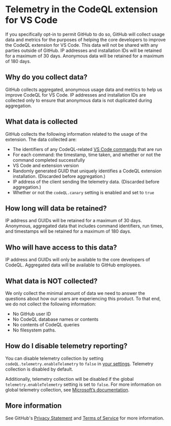 # Telemetry in the CodeQL extension for VS Code

If you specifically opt-in to permit GitHub to do so, GitHub will collect usage data and metrics for the purposes of helping the core developers to improve the CodeQL extension for VS Code. This data will not be shared with any parties outside of GitHub. IP addresses and installation IDs will be retained for a maximum of 30 days. Anonymous data will be retained for a maximum of 180 days.

## Why do you collect data?

GitHub collects aggregated, anonymous usage data and metrics to help us improve CodeQL for VS Code. IP addresses and installation IDs are collected only to ensure that anonymous data is not duplicated during aggregation.

## What data is collected

GitHub collects the following information related to the usage of the extension. The data collected are:

- The identifiers of any CodeQL-related [VS Code commands](https://code.visualstudio.com/docs/getstarted/tips-and-tricks#_command-palette) that are run
- For each command: the timestamp, time taken, and whether or not the command completed successfully
- VS Code and extension version
- Randomly generated GUID that uniquely identifies a CodeQL extension installation. (Discarded before aggregation.)
- IP address of the client sending the telemetry data. (Discarded before aggregation.)
- Whether or not the `codeQL.canary` setting is enabled and set to `true`

## How long will data be retained?

IP address and GUIDs will be retained for a maximum of 30 days. Anonymous, aggregated data that includes command identifiers, run times, and timestamps will be retained for a maximum of 180 days.

## Who will have access to this data?

IP address and GUIDs will only be available to the core developers of CodeQL. Aggregated data will be available to GitHub employees.

## What data is **NOT** collected?

We only collect the minimal amount of data we need to answer the questions about how our users are experiencing this product. To that end, we do not collect the following information:

- No GitHub user ID
- No CodeQL database names or contents
- No contents of CodeQL queries
- No filesystem paths.

## How do I disable telemetry reporting?

You can disable telemetry collection by setting `codeQL.telemetry.enableTelemetry` to `false` in [your settings](https://code.visualstudio.com/docs/getstarted/settings#_settings-editor). Telemetry collection is disabled by default.

Additionally, telemetry collection will be disabled if the global `telemetry.enableTelemetry` setting is set to `false`. For more information on global telemetry collection, see [Microsoft’s documentation](https://code.visualstudio.com/docs/supporting/faq#_how-to-disable-telemetry-reporting).

## More information

See GitHub's [Privacy Statement](https://docs.github.com/en/free-pro-team@latest/github/site-policy/github-privacy-statement) and [Terms of Service](https://docs.github.com/en/free-pro-team@latest/github/site-policy/github-terms-of-service) for more information.
